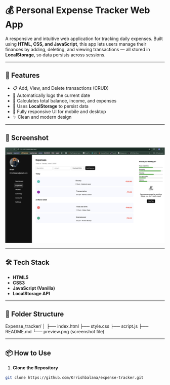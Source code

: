 # 💰 Personal Expense Tracker Web App

A responsive and intuitive web application for tracking daily expenses. Built using **HTML, CSS, and JavaScript**, this app lets users manage their finances by adding, deleting, and viewing transactions — all stored in **LocalStorage**, so data persists across sessions.

---

## 🚀 Features

- 📋 Add, View, and Delete transactions (CRUD)
- 📅 Automatically logs the current date
- 🧮 Calculates total balance, income, and expenses
- 💾 Uses **LocalStorage** to persist data
- 📱 Fully responsive UI for mobile and desktop
- ✨ Clean and modern design

---

## 📸 Screenshot

![Expense Tracker UI](UI.png)

---

## 🛠️ Tech Stack

- **HTML5**
- **CSS3**
- **JavaScript (Vanilla)**
- **LocalStorage API**

---

## 📂 Folder Structure
Expense_tracker/
│
├── index.html
├── style.css
├── script.js
├── README.md
└── preview.png (screenshot file)


---

## 📦 How to Use

1. **Clone the Repository**

```bash
git clone https://github.com/Krrishbalana/expense-tracker.git

